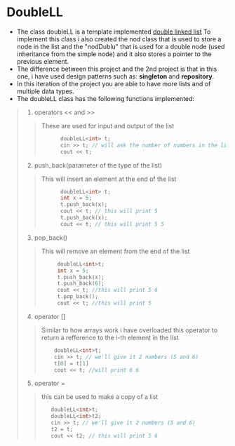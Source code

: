 # DoubleLL

- The class doubleLL is a template implemented [double linked list](https://www.geeksforgeeks.org/doubly-linked-list/) 
To implement this class i also created the nod class that is used to store a node in the list and the "nodDublu" that is used for a double node (used inheritance from the simple node) and it also stores a pointer to the previous element.
- The difference between this project and the 2nd project is that in this one, i have used design patterns such as: **singleton** and **repository**.
- In this iteration of the project you are able to have more lists and of multiple data types.
- The doubleLL class has the following functions implemented:
> 1. operators << and >> 
>> These are used for input and output of the list
>> ```c++
>>       doubleLL<int> t;
>>       cin >> t; // will ask the number of numbers in the list and then ask for all the numbers
>>       cout << t;
> 2. push_back(parameter of the type of the list)
>> This will insert an element at the end of the list
>> ```c++ 
>>       doubleLL<int> t;
>>       int x = 5;
>>       t.push_back(x); 
>>       cout << t; // this will print 5
>>       t.push_back(x);
>>       cout << t; // this will print 5 5
> 3. pop_back()
>> This will remove an element from the end of the list
>> ```c++
>>      doubleLL<int>t;
>>      int x = 5;
>>      t.push_back(x);
>>      t.push_back(6);
>>      cout << t; //this will print 5 6
>>      t.pop_back();
>>      cout << t; //this will print 5
> 4. operator []
>> Similar to how arrays work i have overloaded this operator to return a refference to the i-th element in the list
>>```c++
>>     doubleLL<int>t;
>>     cin >> t; // we'll give it 2 numbers (5 and 6)
>>     t[0] = t[1]
>>     cout << t; //will print 6 6
> 5. operator = 
>> this can be used to make a copy of a list
>>```c++
>>    doubleLL<int>t;
>>    doubleLL<int>t2;    
>>    cin >> t; // we'll give it 2 numbers (5 and 6)
>>    t2 = t;
>>    cout << t2; // this will print 5 6
